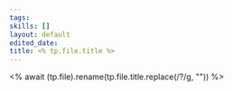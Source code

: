 ```yaml
---
tags: 
skills: []
layout: default
edited_date: 
title: <% tp.file.title %>
---
```

<% await (tp.file).rename(tp.file.title.replace(/\?/g, "")) %>